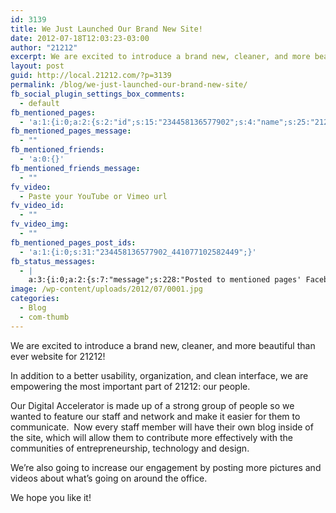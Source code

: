 ```yaml
---
id: 3139
title: We Just Launched Our Brand New Site!
date: 2012-07-18T12:03:23-03:00
author: "21212"
excerpt: We are excited to introduce a brand new, cleaner, and more beautiful than ever website for 21212!
layout: post
guid: http://local.21212.com/?p=3139
permalink: /blog/we-just-launched-our-brand-new-site/
fb_social_plugin_settings_box_comments:
  - default
fb_mentioned_pages:
  - 'a:1:{i:0;a:2:{s:2:"id";s:15:"234458136577902";s:4:"name";s:25:"21212 Digital Accelerator";}}'
fb_mentioned_pages_message:
  - ""
fb_mentioned_friends:
  - 'a:0:{}'
fb_mentioned_friends_message:
  - ""
fv_video:
  - Paste your YouTube or Vimeo url
fv_video_id:
  - ""
fv_video_img:
  - ""
fb_mentioned_pages_post_ids:
  - 'a:1:{i:0;s:31:"234458136577902_441077102582449";}'
fb_status_messages:
  - |
    a:3:{i:0;a:2:{s:7:"message";s:228:"Posted to mentioned pages' Facebook Timelines. <a href="http://www.facebook.com/234458136577902/posts/441077102582449" target="_blank"><img src="http://graph.facebook.com/234458136577902/picture" width="15" target="_blank"></a> ";s:5:"error";s:0:"";}i:1;a:2:{s:7:"message";s:352:"Failed posting to your Facebook Timeline. Error: {"message":"Object at URL 'http://local.21212.com/blog/we-just-launched-our-brand-new-site/' of type 'article' is invalid because it specifies multiple 'og:url' values: http://local.21212.com/blog/we-just-launched-our-brand-new-site/, http://local.21212.com/blog/we-just-launched-our-brand-new-site/.","type":"Exception"}";s:5:"error";s:1:"1";}i:2;a:2:{s:7:"message";s:118:"Posted to <a href="http://www.facebook.com/234458136577902_441077102582449" target="_blank">your Facebook Timeline</a>";s:5:"error";s:0:"";}}
image: /wp-content/uploads/2012/07/0001.jpg
categories:
  - Blog
  - com-thumb
---
```

We are excited to introduce a brand new, cleaner, and more beautiful than ever website for 21212!

In addition to a better usability, organization, and clean interface, we are empowering the most important part of 21212: our people.

Our Digital Accelerator is made up of a strong group of people so we wanted to feature our staff and network and make it easier for them to communicate.  Now every staff member will have their own blog inside of the site, which will allow them to contribute more effectively with the communities of entrepreneurship, technology and design.

We&#8217;re also going to increase our engagement by posting more pictures and videos about what&#8217;s going on around the office.

We hope you like it!